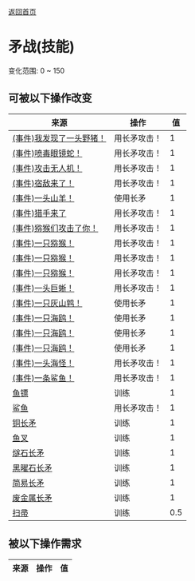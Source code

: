 [返回首页](index.md)  
# 矛战(技能)  
变化范围: 0 ~ 150  
## 可被以下操作改变  
来源  |  操作  |  值  
----  |  ----  |  ----  
[(事件)我发现了一头野猪！](Event_BoarFight.md)  |  用长矛攻击！  |  1  
[(事件)喷毒眼镜蛇！](Event_CobraFight.md)  |  用长矛攻击！  |  1  
[(事件)攻击无人机！](Event_DroneFight.md)  |  用长矛攻击！  |  1  
[(事件)宿敌来了！](Event_EnemyFight.md)  |  用长矛攻击！  |  1  
[(事件)一头山羊！](Event_GoatFight.md)  |  使用长矛  |  1  
[(事件)猎手来了](Event_HunterFight.md)  |  用长矛攻击！  |  1  
[(事件)猕猴们攻击了你！](Event_MacaqueDenFight.md)  |  用长矛攻击！  |  1  
[(事件)一只猕猴！](Event_MacaqueFight.md)  |  用长矛攻击！  |  1  
[(事件)一只猕猴！](Event_MacaqueFightRaid.md)  |  用长矛攻击！  |  1  
[(事件)一只猕猴！](Event_MacaqueUndeadFight.md)  |  用长矛攻击！  |  1  
[(事件)一头巨蜥！](Event_MonitorFight.md)  |  用长矛攻击！  |  1  
[(事件)一只灰山鹑！](Event_PartridgeFight.md)  |  使用长矛  |  1  
[(事件)一只海鸥！](Event_SeagullFight.md)  |  使用长矛  |  1  
[(事件)一只海鸥！](Event_SeagullRaid.md)  |  使用长矛  |  1  
[(事件)一只海鸥！](Event_SeagullRaidCrop.md)  |  使用长矛  |  1  
[(事件)一头海怪！](Event_SeahoundFight.md)  |  用长矛攻击！  |  1  
[(事件)一条鲨鱼！](Event_SharkFight.md)  |  用长矛攻击！  |  1  
[鱼镖](HarpoonBone.md)  |  训练  |  1  
[鲨鱼](SharkVisitor.md)  |  用长矛攻击！  |  1  
[铜长矛](SpearCopper.md)  |  训练  |  1  
[鱼叉](SpearFishing.md)  |  训练  |  1  
[燧石长矛](SpearFlint.md)  |  训练  |  1  
[黑曜石长矛](SpearObsidian.md)  |  训练  |  1  
[简易长矛](SpearRustic.md)  |  训练  |  1  
[废金属长矛](SpearScrap.md)  |  训练  |  1  
[扫帚](Broom.md)  |  训练  |  0.5  
## 被以下操作需求  
来源  |  操作  |  值  
----  |  ----  |  ----  
